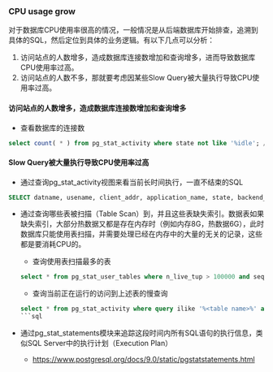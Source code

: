 ### CPU usage grow

对于数据库CPU使用率很高的情况，一般情况是从后端数据库开始排查，追溯到具体的SQL，然后定位到具体的业务逻辑。有以下几点可以分析：
1. 访问站点的人数增多，造成数据库连接数增加和查询增多，进而导致数据库CPU使用率过高。
2. 访问站点的人数不多，那就要考虑因某些Slow Query被大量执行导致CPU使用率过高。

#### 访问站点的人数增多，造成数据库连接数增加和查询增多
* 查看数据库的连接数
```sql
select count( * ) from pg_stat_activity where state not like '%idle'; // 查询状态不是空闲的数量，可以好好看看pg_stat_activity这张表
```

#### Slow Query被大量执行导致CPU使用率过高
* 通过查询pg_stat_activity视图来看当前长时间执行，一直不结束的SQL

```sql
SELECT datname, usename, client_addr, application_name, state, backend_start, xact_start, xact_stay, query_start, query_stay, replace(query, chr(10), ' ') as query from (select pgsa.datname as datname, pgsa.usename as usename, pgsa.client_addr client_addr, pgsa.application_name as application_name, pgsa.state as state, pgsa.backend_start as backend_start, pgsa.xact_start as xact_start, extract(epoch from (now() - pgsa.xact_start)) as xact_stay, pgsa.query_start as query_start, extract(epoch from (now() - pgsa.query_start)) as query_stay , pgsa.query as query from pg_stat_activity as pgsa where pgsa.state != 'idle' and pgsa.state != 'idle in transaction' and pgsa.state != 'idle in transaction (aborted)') idleconnections order by query_stay desc limit 5;
```

* 通过查询哪些表被扫描（Table Scan）到，并且这些表缺失索引。数据表如果缺失索引，大部分热数据又都是存在内存时（例如内存8G，热数据6G），此时数据库只能使用表扫描，并需要处理已经在内存中的大量的无关的记录，这些都是要消耗CPU的。

    * 查询使用表扫描最多的表
    ```sql
    select * from pg_stat_user_tables where n_live_tup > 100000 and seq_scan > 0 order by seq_tup_read desc limit 10;
    ```

    * 查询当前正在运行的访问到上述表的慢查询
    ```sql
    select * from pg_stat_activity where query ilike '%<table name>%' and query_start - now() > interval '10 seconds'; // 替换<table name>
    ```sql

* 通过pg_stat_statements模块来追踪这段时间内所有SQL语句的执行信息，类似SQL Server中的执行计划（Execution Plan）
    * https://www.postgresql.org/docs/9.0/static/pgstatstatements.html